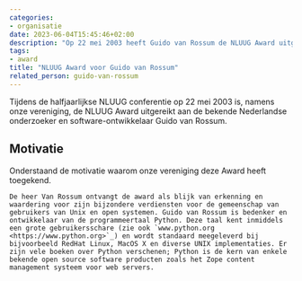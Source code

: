 ```yaml
---
categories:
- organisatie
date: 2023-06-04T15:45:46+02:00
description: "Op 22 mei 2003 heeft Guido van Rossum de NLUUG Award uitgereikt gekregen namens onze vereniging."
tags:
- award
title: "NLUUG Award voor Guido van Rossum"
related_person: guido-van-rossum
---
```


Tijdens de halfjaarlijkse NLUUG conferentie op 22 mei 2003 is, namens onze vereniging, de NLUUG Award uitgereikt aan de bekende Nederlandse onderzoeker en software-ontwikkelaar Guido van Rossum.

## Motivatie

Onderstaand de motivatie waarom onze vereniging deze Award heeft toegekend.

```
De heer Van Rossum ontvangt de award als blijk van erkenning en waardering voor zijn bijzondere verdiensten voor de gemeenschap van gebruikers van Unix en open systemen. Guido van Rossum is bedenker en ontwikkelaar van de programmeertaal Python. Deze taal kent inmiddels een grote gebruikersschare (zie ook `www.python.org <https://www.python.org>`_) en wordt standaard meegeleverd bij bijvoorbeeld RedHat Linux, MacOS X en diverse UNIX implementaties. Er zijn vele boeken over Python verschenen; Python is de kern van enkele bekende open source software producten zoals het Zope content management systeem voor web servers.
```
